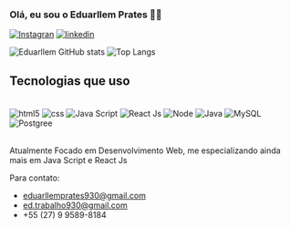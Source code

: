 ### Olá, eu sou o Eduarllem Prates 🤚🏼

[![Instagran](https://img.shields.io/badge/Instagram-E4405F?style=for-the-badge&logo=instagram&logoColor=white)](https://www.instagram.com/3d_prates/)
[![linkedin](	https://img.shields.io/badge/LinkedIn-0077B5?style=for-the-badge&logo=linkedin&logoColor=white)](https://www.linkedin.com/in/eduarllem-prates-824836273/)


![Eduarllem GitHub stats](https://github-readme-stats.vercel.app/api?username=Opheuws&show_icons=true&theme=tokyonight)
![Top Langs](https://github-readme-stats.vercel.app/api/top-langs/?username=Opheuws&layout=compact)


## Tecnologias que uso

<div style="display: inline_block"><br/>
    <img align="center" alt="html5" src="https://img.shields.io/badge/HTML5-E34F26?style=for-the-badge&logo=html5&logoColor=white"/>
    <img align="center" alt="css" src="https://img.shields.io/badge/CSS3-1572B6?style=for-the-badge&logo=css3&logoColor=white"/>
    <img align="center" alt="Java Script" src="https://img.shields.io/badge/JavaScript-F7DF1E?style=for-the-badge&logo=javascript&logoColor=black"/>
    <img align="center" alt="React Js" src="https://img.shields.io/badge/React-20232A?style=for-the-badge&logo=react&logoColor=61DAFB"/>
    <img align="center" alt="Node" src="https://img.shields.io/badge/Node.js-43853D?style=for-the-badge&logo=node.js&logoColor=white"/>
    <img align="center" alt="Java" src="https://img.shields.io/badge/Java-ED8B00?style=for-the-badge&logo=openjdk&logoColor=white"/>
    <img align="center" alt="MySQL" src="https://img.shields.io/badge/MySQL-00000F?style=for-the-badge&logo=mysql&logoColor=white"/>
    <img align="center" alt="Postgree" src="https://img.shields.io/badge/PostgreSQL-316192?style=for-the-badge&logo=postgresql&logoColor=white"/>
</div><br/>

Atualmente Focado em Desenvolvimento Web, me especializando ainda mais em Java Script e React Js

Para contato:
- eduarllemprates930@gmail.com
- ed.trabalho930@gmail.com
- +55 (27) 9 9589-8184


